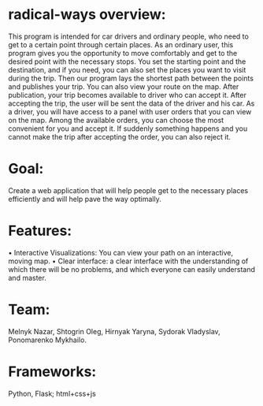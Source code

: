 # radical-ways overview:
This program is intended for car drivers and ordinary people, who need to get to a certain point through certain places. 
As an ordinary user, this program gives you the opportunity to move comfortably and get to the desired point with the necessary stops. You set the starting point and the destination, and if you need, you can also set  the places you want to visit during the trip. Then our program lays the shortest path between the points and publishes your trip. You can also view your route on the map. After publication, your trip becomes available to driver who can accept it. After accepting the trip, the user will be sent the data of the driver and his car.
As a driver, you will have access to a panel with user orders that you can view on the map. Among the available orders, you can choose the most convenient for you and accept it. If suddenly something happens and you cannot make the trip after accepting the order, you can also reject it.
# Goal:
Create a web application that will help people get to the necessary places efficiently and will help pave the way optimally.

# Features:
 • Interactive Visualizations: You can view your path on an interactive, moving map.
 • Clear interface: a clear interface with the understanding of which there will be no problems, and which everyone can easily understand and master.

# Team:
Melnyk Nazar, Shtogrin Oleg, Hirnyak Yaryna, Sydorak Vladyslav, Ponomarenko Mykhailo.

# Frameworks:
Python, Flask; html+css+js

